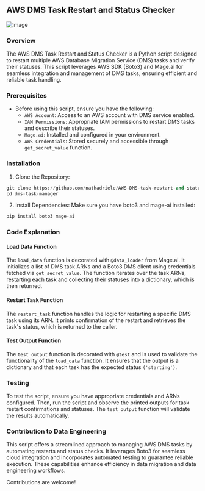 ## AWS DMS Task Restart and Status Checker

![image](https://github.com/user-attachments/assets/acfcc531-b816-43b7-b69e-72f195ed80a6)

### Overview

The AWS DMS Task Restart and Status Checker is a Python script designed to restart multiple AWS Database Migration Service (DMS) tasks and verify their statuses. This script leverages AWS SDK (Boto3) and Mage.ai for seamless integration and management of DMS tasks, ensuring efficient and reliable task handling.

### Prerequisites

- Before using this script, ensure you have the following:
    - `AWS Account`: Access to an AWS account with DMS service enabled.
    - `IAM Permissions`: Appropriate IAM permissions to restart DMS tasks and describe their statuses.
    - `Mage.ai`: Installed and configured in your environment.
    - `AWS Credentials`: Stored securely and accessible through `get_secret_value` function.

### Installation

1. Clone the Repository:

```py
git clone https://github.com/nathadriele/AWS-DMS-task-restart-and-status-checker.git
cd dms-task-manager
```

2. Install Dependencies:
Make sure you have boto3 and mage-ai installed:

```py
pip install boto3 mage-ai
```

### Code Explanation

#### Load Data Function

The `load_data` function is decorated with `@data_loader` from Mage.ai. It initializes a list of DMS task ARNs and a Boto3 DMS client using credentials fetched via `get_secret_value`. The function iterates over the task ARNs, restarting each task and collecting their statuses into a dictionary, which is then returned.

#### Restart Task Function

The `restart_task` function handles the logic for restarting a specific DMS task using its ARN. It prints confirmation of the restart and retrieves the task's status, which is returned to the caller.

#### Test Output Function

The `test_output` function is decorated with `@test` and is used to validate the functionality of the `load_data` function. It ensures that the output is a dictionary and that each task has the expected status `('starting')`.

### Testing

To test the script, ensure you have appropriate credentials and ARNs configured. Then, run the script and observe the printed outputs for task restart confirmations and statuses. The `test_output` function will validate the results automatically.

### Contribution to Data Engineering

This script offers a streamlined approach to managing AWS DMS tasks by automating restarts and status checks. It leverages Boto3 for seamless cloud integration and incorporates automated testing to guarantee reliable execution. These capabilities enhance efficiency in data migration and data engineering workflows.

Contributions are welcome!
